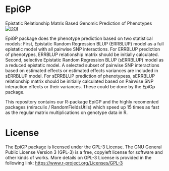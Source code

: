 # EpiGP
Epistatic Relationship Matrix Based Genomic Prediction of Phenotypes
[![DOI](https://zenodo.org/badge/218787967.svg)](https://zenodo.org/badge/latestdoi/218787967)

EpiGP package does the phenotype prediction based on two statistical models:
First, Epistatic Random Regression BLUP (ERRBLUP) model as a full epistatic model with all pairwise SNP interactions. For ERRBLUP prediction of phenotypes, ERRBLUP relationship matrix should be initially calculated. 
Second, selective Epistatic Random Regression BLUP (sERRBLUP) model as a reduced epistatic model. A selected subset of pairwise SNP interactions based on estimated effects or estimated effects variances are included in sERRBLUP model. For sERRBLUP prediction of phenotypess, sERRBLUP relationship matrix should be initially calculated based on Pairwise SNP interaction effects or their variances. These could be done by the EpiGp package.

This repository contains our R-package EpiGP and the highly recomented packages (miraculix / RandomFieldsUtils) which speed up 15 times as fast as the regular matrix multiplications on genotype data in R. 


# License
The EpiGP package is licensed under the GPL-3 License. The GNU General Public License Version 3 (GPL-3) is a free, copyleft license for
software and other kinds of works. More details on GPL-3 License is provided in the following link:
https://www.r-project.org/Licenses/GPL-3





